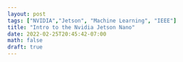 ```yaml
---
layout: post
tags: ["NVIDIA","Jetson", "Machine Learning", "IEEE"]
title: "Intro to the Nvidia Jetson Nano"
date: 2022-02-25T20:45:42-07:00
math: false
draft: true
---
```


